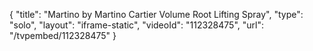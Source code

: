 {
    "title": "Martino by Martino Cartier Volume Root Lifting Spray",
    "type": "solo",
    "layout": "iframe-static",
    "videoId": "112328475",
    "url": "\/tvpembed\/112328475"
}